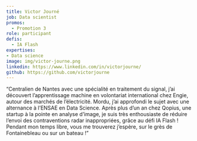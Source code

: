```yaml
---
title: Victor Journé
job: Data scientist
promos:
  - Promotion 3
role: participant
defis:
  - IA Flash
expertises:
- Data science
image: img/victor-journe.png
linkedin: https://www.linkedin.com/in/victorjourne/
github: https://github.com/victorjourne
---
```

“Centralien de Nantes avec une spécialité en traitement du signal, j’ai découvert l’apprentissage machine en volontariat international chez Engie, autour des marchés de l’électricité. Mordu, j’ai approfondi le sujet avec une alternance à l’ENSAE en Data Science. Après plus d’un an chez Qopius, une startup à la pointe en analyse d’image, je suis très enthousiaste de réduire l’envoi des contraventions radar inappropriées, grâce au défi IA Flash ! Pendant mon temps libre, vous me trouverez j’espère, sur le grès de Fontainebleau ou sur un bateau !”